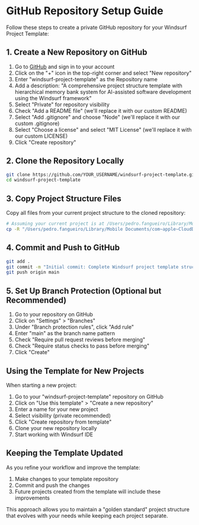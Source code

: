 # GitHub Repository Setup Guide

Follow these steps to create a private GitHub repository for your Windsurf Project Template:

## 1. Create a New Repository on GitHub

1. Go to [GitHub](https://github.com/) and sign in to your account
2. Click on the "+" icon in the top-right corner and select "New repository"
3. Enter "windsurf-project-template" as the Repository name
4. Add a description: "A comprehensive project structure template with hierarchical memory bank system for AI-assisted software development using the Windsurf framework"
5. Select "Private" for repository visibility
6. Check "Add a README file" (we'll replace it with our custom README)
7. Select "Add .gitignore" and choose "Node" (we'll replace it with our custom .gitignore)
8. Select "Choose a license" and select "MIT License" (we'll replace it with our custom LICENSE)
9. Click "Create repository"

## 2. Clone the Repository Locally

```bash
git clone https://github.com/YOUR_USERNAME/windsurf-project-template.git
cd windsurf-project-template
```

## 3. Copy Project Structure Files

Copy all files from your current project structure to the cloned repository:

```bash
# Assuming your current project is at /Users/pedro.fangueiro/Library/Mobile Documents/com~apple~CloudDocs/codebase/default
cp -R "/Users/pedro.fangueiro/Library/Mobile Documents/com~apple~CloudDocs/codebase/default/"* /path/to/windsurf-project-template/
```

## 4. Commit and Push to GitHub

```bash
git add .
git commit -m "Initial commit: Complete Windsurf project template structure"
git push origin main
```

## 5. Set Up Branch Protection (Optional but Recommended)

1. Go to your repository on GitHub
2. Click on "Settings" > "Branches"
3. Under "Branch protection rules", click "Add rule"
4. Enter "main" as the branch name pattern
5. Check "Require pull request reviews before merging"
6. Check "Require status checks to pass before merging"
7. Click "Create"

## Using the Template for New Projects

When starting a new project:

1. Go to your "windsurf-project-template" repository on GitHub
2. Click on "Use this template" > "Create a new repository"
3. Enter a name for your new project
4. Select visibility (private recommended)
5. Click "Create repository from template"
6. Clone your new repository locally
7. Start working with Windsurf IDE

## Keeping the Template Updated

As you refine your workflow and improve the template:

1. Make changes to your template repository
2. Commit and push the changes
3. Future projects created from the template will include these improvements

This approach allows you to maintain a "golden standard" project structure that evolves with your needs while keeping each project separate.

